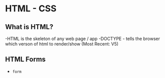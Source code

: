 # HTML - CSS

## What is HTML?
-HTML is the skeleton of any web page / app
-DOCTYPE - tells the browser which verson of html to render/show (Most Recent: V5)

## HTML Forms
- `form`